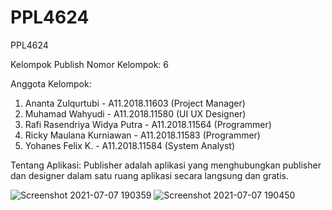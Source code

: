 
# PPL4624
PPL4624

Kelompok Publish
Nomor Kelompok: 6

Anggota Kelompok:
1. Ananta Zulqurtubi - A11.2018.11603 (Project Manager)
2. Muhamad Wahyudi - A11.2018.11580 (UI UX Designer)
3. Rafi Rasendriya Widya Putra - A11.2018.11564 (Programmer)
4. Ricky Maulana Kurniawan - A11.2018.11583 (Programmer)
5. Yohanes Felix K. - A11.2018.11584 (System Analyst)

Tentang Aplikasi:
Publisher adalah aplikasi yang menghubungkan publisher dan designer dalam satu ruang aplikasi secara langsung dan gratis.

![Screenshot 2021-07-07 190359](https://user-images.githubusercontent.com/80045425/124757656-05104300-df58-11eb-8dbe-29ecc79acc27.png)
![Screenshot 2021-07-07 190450](https://user-images.githubusercontent.com/80045425/124757677-09d4f700-df58-11eb-855c-453647bfba68.png)


